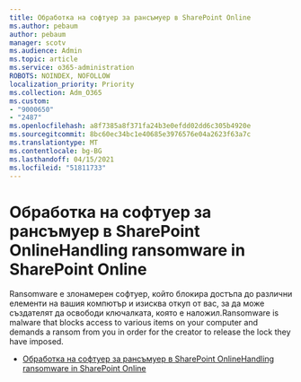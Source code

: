 ```yaml
---
title: Обработка на софтуер за рансъмуер в SharePoint Online
ms.author: pebaum
author: pebaum
manager: scotv
ms.audience: Admin
ms.topic: article
ms.service: o365-administration
ROBOTS: NOINDEX, NOFOLLOW
localization_priority: Priority
ms.collection: Adm_O365
ms.custom:
- "9000650"
- "2487"
ms.openlocfilehash: a8f7385a8f371fa24b3e0efdd02dd6c305b4920e
ms.sourcegitcommit: 8bc60ec34bc1e40685e3976576e04a2623f63a7c
ms.translationtype: MT
ms.contentlocale: bg-BG
ms.lasthandoff: 04/15/2021
ms.locfileid: "51811733"
---
```

# <a name="handling-ransomware-in-sharepoint-online"></a><span data-ttu-id="6bc0a-102">Обработка на софтуер за рансъмуер в SharePoint Online</span><span class="sxs-lookup"><span data-stu-id="6bc0a-102">Handling ransomware in SharePoint Online</span></span>

<span data-ttu-id="6bc0a-103">Ransomware е злонамерен софтуер, който блокира достъпа до различни елементи на вашия компютър и изисква откуп от вас, за да може създателят да освободи ключалката, която е наложил.</span><span class="sxs-lookup"><span data-stu-id="6bc0a-103">Ransomware is malware that blocks access to various items on your computer and demands a ransom from you in order for the creator to release the lock they have imposed.</span></span>
- [<span data-ttu-id="6bc0a-104">Обработка на софтуер за рансъмуер в SharePoint Online</span><span class="sxs-lookup"><span data-stu-id="6bc0a-104">Handling ransomware in SharePoint Online</span></span>](https://docs.microsoft.com/sharepoint/troubleshoot/security/handling-ransomware-in-sharepoint-online)
